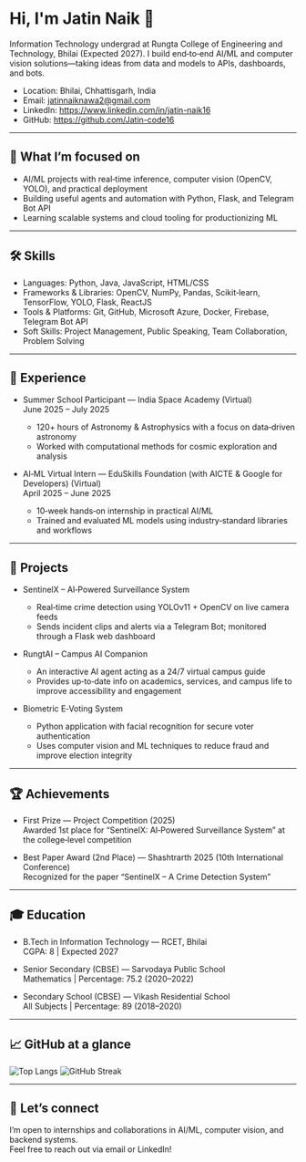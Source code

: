 # Hi, I'm Jatin Naik 👋

Information Technology undergrad at Rungta College of Engineering and Technology, Bhilai (Expected 2027). I build end‑to‑end AI/ML and computer vision solutions—taking ideas from data and models to APIs, dashboards, and bots.

- Location: Bhilai, Chhattisgarh, India
- Email: jatinnaiknawa2@gmail.com
- LinkedIn: https://www.linkedin.com/in/jatin-naik16
- GitHub: https://github.com/Jatin-code16

---

## 🔭 What I’m focused on
- AI/ML projects with real‑time inference, computer vision (OpenCV, YOLO), and practical deployment
- Building useful agents and automation with Python, Flask, and Telegram Bot API
- Learning scalable systems and cloud tooling for productionizing ML

---

## 🛠️ Skills

- Languages: Python, Java, JavaScript, HTML/CSS
- Frameworks & Libraries: OpenCV, NumPy, Pandas, Scikit‑learn, TensorFlow, YOLO, Flask, ReactJS
- Tools & Platforms: Git, GitHub, Microsoft Azure, Docker, Firebase, Telegram Bot API
- Soft Skills: Project Management, Public Speaking, Team Collaboration, Problem Solving

---

## 💼 Experience

- Summer School Participant — India Space Academy (Virtual)  
  June 2025 – July 2025  
  - 120+ hours of Astronomy & Astrophysics with a focus on data‑driven astronomy  
  - Worked with computational methods for cosmic exploration and analysis

- AI‑ML Virtual Intern — EduSkills Foundation (with AICTE & Google for Developers) (Virtual)  
  April 2025 – June 2025  
  - 10‑week hands‑on internship in practical AI/ML  
  - Trained and evaluated ML models using industry‑standard libraries and workflows

---

## 🚀 Projects

- SentinelX – AI‑Powered Surveillance System  
  - Real‑time crime detection using YOLOv11 + OpenCV on live camera feeds  
  - Sends incident clips and alerts via a Telegram Bot; monitored through a Flask web dashboard

- RungtAI – Campus AI Companion  
  - An interactive AI agent acting as a 24/7 virtual campus guide  
  - Provides up‑to‑date info on academics, services, and campus life to improve accessibility and engagement

- Biometric E‑Voting System  
  - Python application with facial recognition for secure voter authentication  
  - Uses computer vision and ML techniques to reduce fraud and improve election integrity

---

## 🏆 Achievements

- First Prize — Project Competition (2025)  
  Awarded 1st place for “SentinelX: AI‑Powered Surveillance System” at the college‑level competition

- Best Paper Award (2nd Place) — Shashtrarth 2025 (10th International Conference)  
  Recognized for the paper “SentinelX – A Crime Detection System”

---

## 🎓 Education

- B.Tech in Information Technology — RCET, Bhilai  
  CGPA: 8 | Expected 2027

- Senior Secondary (CBSE) — Sarvodaya Public School  
  Mathematics | Percentage: 75.2 (2020–2022)

- Secondary School (CBSE) — Vikash Residential School  
  All Subjects | Percentage: 89 (2018–2020)

---

## 📈 GitHub at a glance

![Top Langs](https://github-readme-stats.vercel.app/api/top-langs/?username=Jatin-code16&layout=compact&hide_border=true)
![GitHub Streak](https://streak-stats.demolab.com?user=Jatin-code16&hide_border=true)

---

## 🤝 Let’s connect
I’m open to internships and collaborations in AI/ML, computer vision, and backend systems.  
Feel free to reach out via email or LinkedIn!
